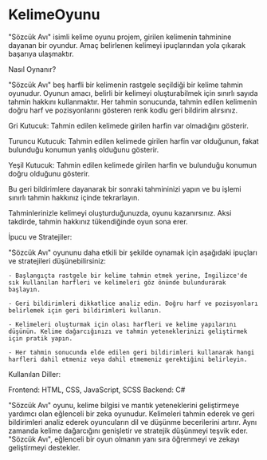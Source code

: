 # KelimeOyunu
"Sözcük Avı" isimli  kelime oyunu projem, girilen kelimenin tahminine dayanan bir oyundur. Amaç belirlenen kelimeyi ipuçlarından yola çıkarak başarıya ulaşmaktır.


Nasıl Oynanır?


"Sözcük Avı" beş harfli bir kelimenin rastgele seçildiği bir kelime tahmin oyunudur. Oyunun amacı, belirli bir kelimeyi oluşturabilmek için sınırlı sayıda tahmin hakkını kullanmaktır. Her tahmin sonucunda, tahmin edilen kelimenin doğru harf ve pozisyonlarını gösteren renk kodlu geri bildirim alırsınız.

Gri Kutucuk: Tahmin edilen kelimede girilen harfin  var olmadığını gösterir.

Turuncu Kutucuk: Tahmin edilen kelimede girilen harfin  var olduğunun, fakat bulunduğu konumun yanlış olduğunu gösterir.

Yeşil Kutucuk: Tahmin edilen kelimede girilen harfin ve bulunduğu konumun doğru olduğunu gösterir.

Bu geri bildirimlere dayanarak bir sonraki tahmininizi yapın ve bu işlemi sınırlı tahmin hakkınız içinde tekrarlayın.

Tahminlerinizle kelimeyi oluşturduğunuzda, oyunu kazanırsınız. Aksi takdirde, tahmin hakkınız tükendiğinde oyun sona erer.


İpucu ve Stratejiler:


"Sözcük Avı" oyununu daha etkili bir şekilde oynamak için aşağıdaki ipuçları ve stratejileri düşünebilirsiniz:

    - Başlangıçta rastgele bir kelime tahmin etmek yerine, İngilizce'de sık kullanılan harfleri ve kelimeleri göz önünde bulundurarak başlayın.

    - Geri bildirimleri dikkatlice analiz edin. Doğru harf ve pozisyonları belirlemek için geri bildirimleri kullanın.

    - Kelimeleri oluşturmak için olası harfleri ve kelime yapılarını düşünün. Kelime dağarcığınızı ve tahmin yeteneklerinizi geliştirmek için pratik yapın.

    - Her tahmin sonucunda elde edilen geri bildirimleri kullanarak hangi harfleri dahil etmeniz veya dahil etmemeniz gerektiğini belirleyin.


Kullanılan Diller:

Frontend: HTML, CSS, JavaScript, SCSS Backend: C#


"Sözcük Avı" oyunu, kelime bilgisi ve mantık yeteneklerini geliştirmeye yardımcı olan eğlenceli bir zeka oyunudur. Kelimeleri tahmin ederek ve geri bildirimleri analiz ederek oyuncuların dil ve düşünme becerilerini artırır. Aynı zamanda kelime dağarcığını genişletir ve stratejik düşünmeyi teşvik eder. "Sözcük Avı", eğlenceli bir oyun olmanın yanı sıra öğrenmeyi ve zekayı geliştirmeyi destekler.
